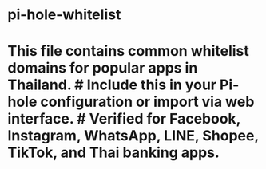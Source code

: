 # pi-hole-whitelist
# This file contains common whitelist domains for popular apps in Thailand. # Include this in your Pi-hole configuration or import via web interface. # Verified for Facebook, Instagram, WhatsApp, LINE, Shopee, TikTok, and Thai banking apps.
